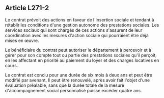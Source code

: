 ## Article L271-2

Le contrat prévoit des actions en faveur de l'insertion sociale et tendant à rétablir les conditions d'une gestion
autonome des prestations sociales. Les services sociaux qui sont chargés de ces actions s'assurent de leur
coordination avec les mesures d'action sociale qui pourraient être déjà mises en œuvre.

Le bénéficiaire du contrat peut autoriser le département à percevoir et à gérer pour son compte tout ou partie
des prestations sociales qu'il perçoit, en les affectant en priorité au paiement du loyer et des charges locatives
en cours.

Le contrat est conclu pour une durée de six mois à deux ans et peut être modifié par avenant. Il peut
être renouvelé, après avoir fait l'objet d'une évaluation préalable, sans que la durée totale de la mesure
d'accompagnement social personnalisé puisse excéder quatre ans.

